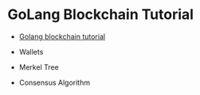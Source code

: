 # GoLang Blockchain Tutorial

* [Golang blockchain tutorial](https://www.youtube.com/watch?v=mYlHT9bB6OE)

* Wallets
* Merkel Tree
* Consensus Algorithm
